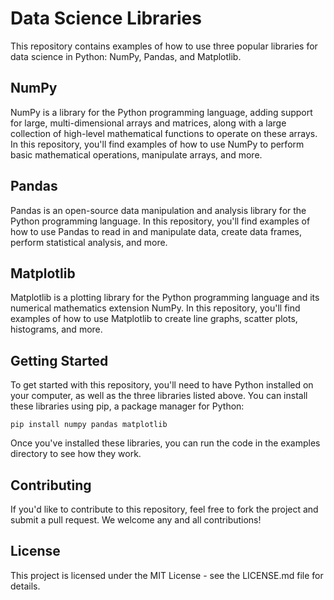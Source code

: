 <!DOCTYPE html>
<html>
<head>
	
</head>
<body>
	<h1>Data Science Libraries</h1>
	<p>This repository contains examples of how to use three popular libraries for data science in Python: NumPy, Pandas, and Matplotlib.</p>

<h2>NumPy</h2>
<p>NumPy is a library for the Python programming language, adding support for large, multi-dimensional arrays and matrices, along with a large collection of high-level mathematical functions to operate on these arrays. In this repository, you'll find examples of how to use NumPy to perform basic mathematical operations, manipulate arrays, and more.</p>

<h2>Pandas</h2>
<p>Pandas is an open-source data manipulation and analysis library for the Python programming language. In this repository, you'll find examples of how to use Pandas to read in and manipulate data, create data frames, perform statistical analysis, and more.</p>

<h2>Matplotlib</h2>
<p>Matplotlib is a plotting library for the Python programming language and its numerical mathematics extension NumPy. In this repository, you'll find examples of how to use Matplotlib to create line graphs, scatter plots, histograms, and more.</p>

<h2>Getting Started</h2>
<p>To get started with this repository, you'll need to have Python installed on your computer, as well as the three libraries listed above. You can install these libraries using pip, a package manager for Python:</p>
<code>pip install numpy pandas matplotlib</code>
<p>Once you've installed these libraries, you can run the code in the examples directory to see how they work.</p>

<h2>Contributing</h2>
<p>If you'd like to contribute to this repository, feel free to fork the project and submit a pull request. We welcome any and all contributions!</p>

<h2>License</h2>
<p>This project is licensed under the MIT License - see the LICENSE.md file for details.</p>
</body>
</html>





